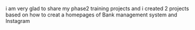 i am very glad to share my phase2 training projects and i created 2 projects based on how to creat a homepages of Bank management system and Instagram 
